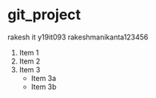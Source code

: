 # git_project


rakesh
it
y19it093
rakeshmanikanta123456
1. Item 1
2. Item 2
3. Item 3
    * Item 3a
    * Item 3b
